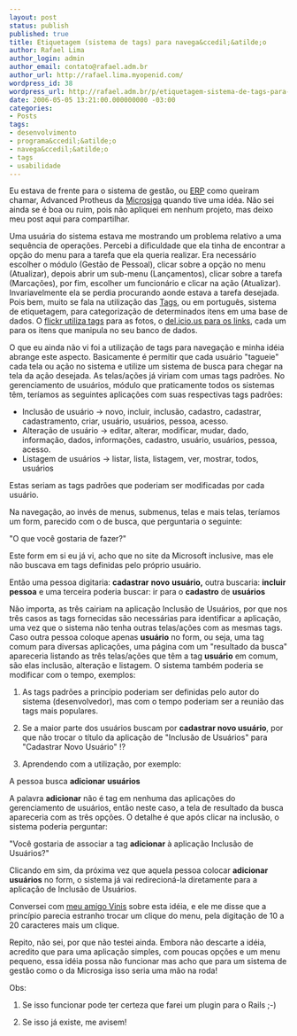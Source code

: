 ```yaml
---
layout: post
status: publish
published: true
title: Etiquetagem (sistema de tags) para navega&ccedil;&atilde;o
author: Rafael Lima
author_login: admin
author_email: contato@rafael.adm.br
author_url: http://rafael.lima.myopenid.com/
wordpress_id: 38
wordpress_url: http://rafael.adm.br/p/etiquetagem-sistema-de-tags-para-navegacao/
date: 2006-05-05 13:21:00.000000000 -03:00
categories:
- Posts
tags:
- desenvolvimento
- programa&ccedil;&atilde;o
- navega&ccedil;&atilde;o
- tags
- usabilidade
---
```

Eu estava de frente para o sistema de gest&atilde;o, ou <a target="_blank" title="Defini&ccedil;&otilde;es de ERP no Google (nova janela)" href="http://www.google.com/search?hs=w5L&hl=en&lr=&client=firefox-a&rls=org.mozilla%3Aen-US%3Aofficial&q=define%3A+ERP&btnG=Search">ERP</a> como queiram chamar, Advanced Protheus da <a target="_blank" href="http://www.microsiga.com.br/">Microsiga</a> quando tive uma id&eacute;a. N&atilde;o sei ainda se &eacute; boa ou ruim, pois n&atilde;o apliquei em nenhum projeto, mas deixo meu post aqui para compartilhar.

Uma usu&aacute;ria do sistema estava me mostrando um problema relativo a uma sequ&ecirc;ncia de opera&ccedil;&otilde;es. Percebi a dificuldade que ela tinha de encontrar a op&ccedil;&atilde;o do menu para a tarefa que ela queria realizar. Era necess&aacute;rio escolher o m&oacute;dulo (Gest&atilde;o de Pessoal), clicar sobre a op&ccedil;&atilde;o no menu (Atualizar), depois abrir um sub-menu (Lan&ccedil;amentos), clicar sobre a tarefa (Marca&ccedil;&otilde;es), por fim, escolher um funcion&aacute;rio e clicar na a&ccedil;&atilde;o (Atualizar). Invariavelmente ela se perdia procurando aonde estava a tarefa desejada.
Pois bem, muito se fala na utiliza&ccedil;&atilde;o das <a target="_blank" title="Tags na Wikipedia (nova janela)" href="http://en.wikipedia.org/wiki/Tags">Tags</a>, ou em portugu&ecirc;s, sistema de etiquetagem, para categoriza&ccedil;&atilde;o de determinados itens em uma base de dados. O <a target="_blank" href="http://flickr.com/photos/tags/">flickr utiliza tags</a> para as fotos, o <a target="_blank" href="http://del.icio.us/help/tags">del.icio.us para os links</a>, cada um para os itens que manipula no seu banco de dados.

O que eu ainda n&atilde;o vi foi a utiliza&ccedil;&atilde;o de tags para navega&ccedil;&atilde;o e minha id&eacute;ia abrange este aspecto. Basicamente &eacute; permitir que cada usu&aacute;rio "tagueie" cada tela ou a&ccedil;&atilde;o no sistema e utilize um sistema de busca para chegar na tela da a&ccedil;&atilde;o desejada. As telas/a&ccedil;&otilde;es j&aacute; viriam com umas tags padr&otilde;es.
No gerenciamento de usu&aacute;rios, m&oacute;dulo que praticamente todos os sistemas t&ecirc;m, ter&iacute;amos as seguintes aplica&ccedil;&otilde;es com suas respectivas tags padr&otilde;es:
<ul>
	<li>Inclus&atilde;o de usu&aacute;rio -> novo, incluir, inclus&atilde;o, cadastro, cadastrar, cadastramento, criar, usu&aacute;rio, usu&aacute;rios, pessoa, acesso.</li>
	<li>Altera&ccedil;&atilde;o de usu&aacute;rio -> editar, alterar, modificar,  mudar, dado, informa&ccedil;&atilde;o, dados, informa&ccedil;&otilde;es, cadastro, usu&aacute;rio, usu&aacute;rios, pessoa, acesso.</li>
	<li>Listagem de usu&aacute;rios -> listar, lista, listagem, ver, mostrar, todos, usu&aacute;rios</li>
</ul>
Estas seriam as tags padr&otilde;es que poderiam ser modificadas por cada usu&aacute;rio.

Na navega&ccedil;&atilde;o, ao inv&eacute;s de menus, submenus, telas e mais telas, ter&iacute;amos um form, parecido com o de busca, que perguntaria o seguinte:

"O que voc&ecirc; gostaria de fazer?"

Este form em si eu j&aacute; vi, acho que no site da Microsoft inclusive, mas ele n&atilde;o buscava em tags definidas pelo pr&oacute;prio usu&aacute;rio.

Ent&atilde;o uma pessoa digitaria: <strong>cadastrar</strong> <strong>novo</strong> <strong>usu&aacute;rio,</strong> outra buscaria: <strong>incluir</strong> <strong>pessoa</strong> e uma terceira poderia buscar: ir para o <strong>cadastro</strong> de <strong>usu&aacute;rios</strong>

N&atilde;o importa, as tr&ecirc;s cairiam na aplica&ccedil;&atilde;o Inclus&atilde;o de Usu&aacute;rios, por que nos tr&ecirc;s casos as tags fornecidas s&atilde;o necess&aacute;rias para identificar a aplica&ccedil;&atilde;o, uma vez que o sistema n&atilde;o tenha outras telas/a&ccedil;&otilde;es com as mesmas tags.
Caso outra pessoa coloque apenas <strong>usu&aacute;rio</strong> no form, ou seja, uma tag comum para diversas aplica&ccedil;&otilde;es, uma p&aacute;gina com um "resultado da busca" apareceria listando as tr&ecirc;s telas/a&ccedil;&otilde;es que t&ecirc;m a tag <strong>usu&aacute;rio</strong> em comum, s&atilde;o elas inclus&atilde;o, altera&ccedil;&atilde;o e listagem.
O sistema tamb&eacute;m poderia se modificar com o tempo, exemplos:

1) As tags padr&otilde;es a princ&iacute;pio poderiam ser definidas pelo autor do sistema (desenvolvedor), mas com o tempo poderiam ser a reuni&atilde;o das tags mais populares.

2) Se a maior parte dos usu&aacute;rios buscam por <strong>cadastrar novo usu&aacute;rio</strong>, por que n&atilde;o trocar o t&iacute;tulo da aplica&ccedil;&atilde;o de "Inclus&atilde;o de Usu&aacute;rios" para "Cadastrar Novo Usu&aacute;rio" !?

3) Aprendendo com a utiliza&ccedil;&atilde;o, por exemplo:

A pessoa busca <strong>adicionar</strong> <strong>usu&aacute;rios</strong>

A palavra <strong>adicionar</strong> n&atilde;o &eacute; tag em nenhuma das aplica&ccedil;&otilde;es do gerenciamento de usu&aacute;rios, ent&atilde;o neste caso, a tela de resultado da busca apareceria com as tr&ecirc;s op&ccedil;&otilde;es. O detalhe &eacute; que ap&oacute;s clicar na inclus&atilde;o, o sistema poderia perguntar:

"Voc&ecirc; gostaria de associar a tag <strong>adicionar</strong> &agrave; aplica&ccedil;&atilde;o Inclus&atilde;o de Usu&aacute;rios?"

Clicando em sim, da pr&oacute;xima vez que aquela pessoa colocar <strong>adicionar usu&aacute;rios</strong> no form, o sistema j&aacute; vai redirecion&aacute;-la diretamente para a aplica&ccedil;&atilde;o de Inclus&atilde;o de Usu&aacute;rios.

Conversei com <a href="http://viniciusbraga.com">meu amigo Vinis</a> sobre esta id&eacute;ia, e ele me disse que a princ&iacute;pio parecia estranho trocar um clique do menu, pela digita&ccedil;&atilde;o de 10 a 20 caracteres mais um clique.

Repito, n&atilde;o sei, por que n&atilde;o testei ainda. Embora n&atilde;o descarte a id&eacute;ia, acredito que para uma aplica&ccedil;&atilde;o simples, com poucas op&ccedil;&otilde;es e um menu pequeno, essa id&eacute;ia possa n&atilde;o funcionar mas acho que para um sistema de gest&atilde;o como o da Microsiga isso seria uma m&atilde;o na roda!

Obs:

1) Se isso funcionar pode ter certeza que farei um plugin para o Rails ;-)

2) Se isso j&aacute; existe, me avisem!
